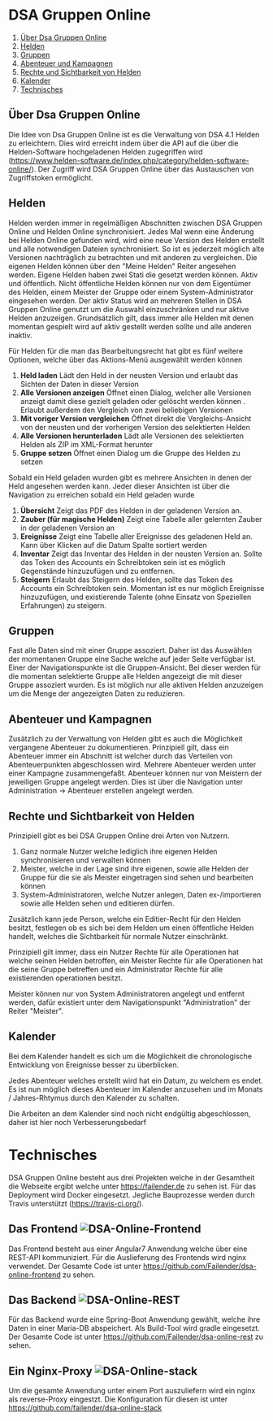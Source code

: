 # DSA Gruppen Online

1. [Über Dsa Gruppen Online](#Über-Dsa-Gruppen-Online)
2. [Helden](#Helden)
3. [Gruppen](#Gruppen)
4. [Abenteuer und Kampagnen](#Abenteuer-und-Kampagnen)
5. [Rechte und Sichtbarkeit von Helden](#Rechte-und-Sichtbarkeit-von-Helden)
6. [Kalender](#Kalender)
7. [Technisches](#Technisches)

## Über Dsa Gruppen Online
Die Idee von Dsa Gruppen Online ist es die Verwaltung von DSA 4.1 Helden zu erleichtern.
Dies wird erreicht indem über die API auf die über die Helden-Software hochgeladenen Helden zugegriffen wird (https://www.helden-software.de/index.php/category/helden-software-online/). Der Zugriff wird DSA Gruppen Online über das Austauschen von Zugriffstoken ermöglicht.

## Helden
Helden werden immer in regelmäßigen Abschnitten zwischen DSA Gruppen Online und Helden Online synchronisiert. Jedes Mal wenn eine Änderung bei Helden Online gefunden wird, wird eine neue Version des Helden erstellt und alle notwendigen Dateien synchronisiert. So ist es jederzeit möglich alte Versionen nachträglich zu betrachten und mit anderen zu vergleichen.
Die eigenen Helden können über den "Meine Helden" Reiter angesehen werden.
Eigene Helden haben zwei Stati die gesetzt werden können. Aktiv und öffentlich.
Nicht öffentliche Helden können nur von dem Eigentümer des Helden, einem Meister der Gruppe oder einem System-Administrator eingesehen werden.
Der aktiv Status wird an mehreren Stellen in DSA Gruppen Online genutzt um die Auswahl einzuschränken und nur aktive Helden anzuzeigen. Grundsätzlich gilt, dass immer alle Helden mit denen momentan gespielt wird auf aktiv gestellt werden sollte und alle anderen inaktiv.

Für Helden für die man das Bearbeitungsrecht hat gibt es fünf weitere Optionen, welche über das Aktions-Menü ausgewählt werden können

1. **Held laden** Lädt den Held in der neusten Version und erlaubt das Sichten der Daten in dieser Version
2. **Alle Versionen anzeigen** Öffnet einen Dialog, welcher alle Versionen anzeigt damit diese gezielt geladen oder gelöscht werden können
. Erlaubt außerdem den Vergleich von zwei beliebigen Versionen
3. **Mit voriger Version vergleichen** Öffnet direkt die Vergleichs-Ansicht von der neusten und der vorherigen Version des selektierten 
Helden
4. **Alle Versionen herunterladen** Lädt alle Versionen des selektierten Helden als ZIP im XML-Format herunter
5. **Gruppe setzen** Öffnet einen Dialog um die Gruppe des Helden zu setzen

Sobald ein Held geladen wurden gibt es mehrere Ansichten in denen der Held angesehen werden kann.
Jeder dieser Ansichten ist über die Navigation zu erreichen sobald ein Held geladen wurde

1. **Übersicht** Zeigt das PDF des Helden in der geladenen Version an.
2. **Zauber (für magische Helden)** Zeigt eine Tabelle aller gelernten Zauber in der geladenen Version an
3. **Ereignisse** Zeigt eine Tabelle aller Ereignisse des geladenen Held an. Kann über Klicken auf die Datum Spalte sortiert werden
4. **Inventar** Zeigt das Inventar des Helden in der neusten Version an. Sollte das Token des Accounts ein Schreibtoken sein ist es 
möglich Gegenstände hinzuzufügen und zu entfernen.
5. **Steigern** Erlaubt das Steigern des Helden, sollte das Token des Accounts ein Schreibtoken sein. Momentan ist es nur möglich 
Ereignisse hinzuzufügen, und existierende Talente (ohne Einsatz von Speziellen Erfahrungen) zu steigern.

## Gruppen
Fast alle Daten sind mit einer Gruppe assoziert. Daher ist das Auswählen der momentanen Gruppe eine Sache welche auf jeder Seite verfügbar ist.
Einer der Navigationspunkte ist die Gruppen-Ansicht. Bei dieser werden für die momentan selektierte Gruppe alle Helden angezeigt die mit dieser Gruppe assoziert wurden.
Es ist möglich nur alle aktiven Helden anzuzeigen um die Menge der angezeigten Daten zu reduzieren.

## Abenteuer und Kampagnen
Zusätzlich zu der Verwaltung von Helden gibt es auch die Möglichkeit vergangene Abenteuer zu dokumentieren. Prinzipiell gilt, dass ein Abenteuer immer ein Abschnitt ist welcher durch das Verteilen von Abenteuerpunkten abgeschlossen wird. Mehrere Abenteuer werden unter einer Kampagne zusammengefaßt.
Abenteuer können nur von Meistern der jeweiligen Gruppe angelegt werden. Dies ist über die Navigation unter Administration -> Abenteuer erstellen angelegt werden.

## Rechte und Sichtbarkeit von Helden
Prinzipiell gibt es bei DSA Gruppen Online drei Arten von Nutzern.
1. Ganz normale Nutzer welche lediglich ihre eigenen Helden synchronisieren und verwalten können
2. Meister, welche in der Lage sind ihre eigenen, sowie alle Helden der Gruppe für die sie als Meister eingetragen sind sehen und bearbeiten können
3. System-Administratoren, welche Nutzer anlegen, Daten ex-/importieren sowie alle Helden sehen und editieren dürfen.
    
Zusätzlich kann jede Person, welche ein Editier-Recht für den Helden besitzt, festlegen ob es sich bei dem Helden um einen öffentliche Helden handelt, welches die Sichtbarkeit für normale Nutzer einschränkt.

Prinzipiell gilt immer, dass ein Nutzer Rechte für alle Operationen hat welche seinen Helden betroffen, ein Meister Rechte für alle Operationen hat die seine Gruppe betreffen und ein Administrator Rechte für alle existierenden operationen besitzt.

Meister können nur von System Administratoren angelegt und entfernt werden, dafür existiert unter dem Navigationspunkt "Administration" der Reiter "Meister".

## Kalender
Bei dem Kalender handelt es sich um die Möglichkeit die chronologische Entwicklung von Ereignisse besser zu überblicken.

Jedes Abenteuer welches erstellt wird hat ein Datum, zu welchem es endet. Es ist nun möglich dieses Abenteuer im Kalender anzusehen und im Monats / Jahres-Rhtymus durch den Kalender zu schalten.

Die Arbeiten an dem Kalender sind noch nicht endgültig abgeschlossen, daher ist hier noch Verbesserungsbedarf

# Technisches
DSA Gruppen Online besteht aus drei Projekten welche in der Gesamtheit die Webseite ergibt welche unter https://failender.de zu sehen ist. Für das Deployment wird Docker eingesetzt. 
Jegliche Bauprozesse werden durch Travis unterstützt (https://travis-ci.org/).

## Das Frontend ![](https://travis-ci.org/Failender/dsa-online-frontend.svg?branch=master "DSA-Online-Frontend")
Das Frontend besteht aus einer Angular7 Anwendung welche über eine REST-API kommuniziert. Für die Auslieferung des Frontends wird nginx verwendet.
Der Gesamte Code ist unter https://github.com/Failender/dsa-online-frontend zu sehen.

## Das Backend ![](https://travis-ci.org/Failender/dsa-online-rest.svg?branch=master "DSA-Online-REST")
Für das Backend wurde eine Spring-Boot Anwendung gewählt, welche ihre Daten in einer Maria-DB abspeichert. Als Build-Tool wird gradle eingesetzt.
Der Gesamte Code ist unter https://github.com/Failender/dsa-online-rest zu sehen.

## Ein Nginx-Proxy ![](https://travis-ci.org/Failender/dsa-online-stack.svg?branch=master "DSA-Online-stack")
Um die gesamte Anwendung unter einem Port auszuliefern wird ein nginx als reverse-Proxy eingestzt.
Die Konfiguration für diesen ist unter https://github.com/failender/dsa-online-stack 
